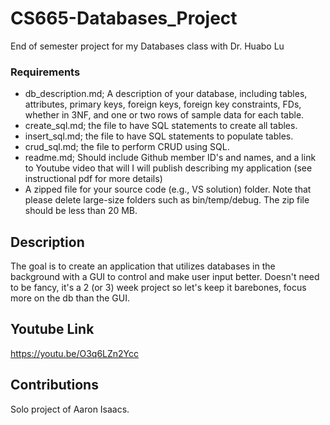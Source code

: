 # CS665-Databases_Project
End of semester project for my Databases class with Dr. Huabo Lu


### Requirements
* db_description.md; A description of your database, including tables, attributes, primary keys, foreign keys, foreign key constraints, FDs, whether in 3NF, and one or two rows of sample data for each table.
* create_sql.md; the file to have SQL statements to create all tables.
* insert_sql.md; the file to have SQL statements to populate tables.
* crud_sql.md; the file to perform CRUD using SQL.
* readme.md; Should include Github member ID's and names, and a link to Youtube video that will I will publish describing my application (see instructional pdf for more details)
* A zipped file for your source code (e.g., VS solution) folder. Note that please delete large-size folders
such as bin/temp/debug. The zip file should be less than 20 MB.

## Description
The goal is to create an application that utilizes databases in the background with a GUI to control and make user input better. Doesn't need to be fancy, it's a 2 (or 3) week project so let's keep it barebones, focus more on the db than the GUI.

## Youtube Link
https://youtu.be/O3q6LZn2Ycc


## Contributions

Solo project of Aaron Isaacs.
